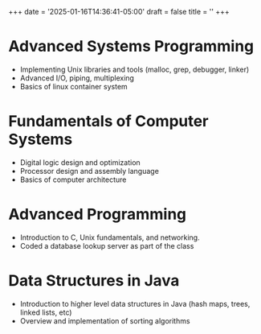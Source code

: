 +++
date = '2025-01-16T14:36:41-05:00'
draft = false
title = ''
+++

<h1 style="font-size:30px; ">Advanced Systems Programming</h1>
<p style="font-size:20px; " width= "10">
<ul>
<li>Implementing Unix libraries and tools (malloc, grep, debugger, linker)</li> 
<li>Advanced I/O, piping, multiplexing</li> 
<li>Basics of linux container system </li>
</ul>
</p>

<h1 style="font-size:30px; ">Fundamentals of Computer Systems</h1>
<p style="font-size:20px; " width= "10">
<ul>
<li>Digital logic design and optimization</li>
<li>Processor design and assembly language</li>
<li>Basics of computer architecture</li>
</ul>
</p>

<h1 style="font-size:30px; ">Advanced Programming</h1>
<p style="font-size:20px; " width= "10">
<ul>
<li>Introduction to C, Unix fundamentals, and networking.</li>
<li>Coded a database lookup server as part of the class</li>
</ul>
</p>



<h1 style="font-size:30px; ">Data Structures in Java</h1>
<p style="font-size:20px; " width= "10">
<ul>
<li>Introduction to higher level data structures in Java (hash maps, trees, linked lists, etc)</li>
<li>Overview and implementation of sorting algorithms</li>
</ul>
</p>

